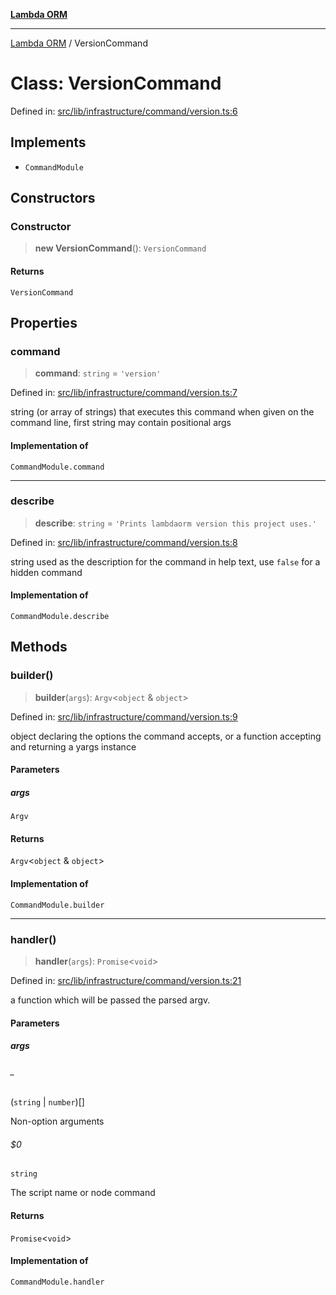 [**Lambda ORM**](../README.md)

***

[Lambda ORM](../README.md) / VersionCommand

# Class: VersionCommand

Defined in: [src/lib/infrastructure/command/version.ts:6](https://github.com/lambda-orm/lambdaorm-cli/blob/691de9d83e6a6eaee062e55c63d94349c5c73948/src/lib/infrastructure/command/version.ts#L6)

## Implements

- `CommandModule`

## Constructors

### Constructor

> **new VersionCommand**(): `VersionCommand`

#### Returns

`VersionCommand`

## Properties

### command

> **command**: `string` = `'version'`

Defined in: [src/lib/infrastructure/command/version.ts:7](https://github.com/lambda-orm/lambdaorm-cli/blob/691de9d83e6a6eaee062e55c63d94349c5c73948/src/lib/infrastructure/command/version.ts#L7)

string (or array of strings) that executes this command when given on the command line, first string may contain positional args

#### Implementation of

`CommandModule.command`

***

### describe

> **describe**: `string` = `'Prints lambdaorm version this project uses.'`

Defined in: [src/lib/infrastructure/command/version.ts:8](https://github.com/lambda-orm/lambdaorm-cli/blob/691de9d83e6a6eaee062e55c63d94349c5c73948/src/lib/infrastructure/command/version.ts#L8)

string used as the description for the command in help text, use `false` for a hidden command

#### Implementation of

`CommandModule.describe`

## Methods

### builder()

> **builder**(`args`): `Argv`\<`object` & `object`\>

Defined in: [src/lib/infrastructure/command/version.ts:9](https://github.com/lambda-orm/lambdaorm-cli/blob/691de9d83e6a6eaee062e55c63d94349c5c73948/src/lib/infrastructure/command/version.ts#L9)

object declaring the options the command accepts, or a function accepting and returning a yargs instance

#### Parameters

##### args

`Argv`

#### Returns

`Argv`\<`object` & `object`\>

#### Implementation of

`CommandModule.builder`

***

### handler()

> **handler**(`args`): `Promise`\<`void`\>

Defined in: [src/lib/infrastructure/command/version.ts:21](https://github.com/lambda-orm/lambdaorm-cli/blob/691de9d83e6a6eaee062e55c63d94349c5c73948/src/lib/infrastructure/command/version.ts#L21)

a function which will be passed the parsed argv.

#### Parameters

##### args

###### _

(`string` \| `number`)[]

Non-option arguments

###### $0

`string`

The script name or node command

#### Returns

`Promise`\<`void`\>

#### Implementation of

`CommandModule.handler`
